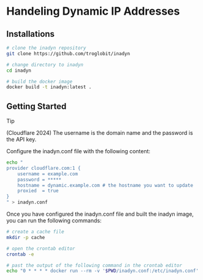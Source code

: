 # Handeling Dynamic IP Addresses

## Installations

```bash
# clone the inadyn repository
git clone https://github.com/troglobit/inadyn

# change directory to inadyn
cd inadyn

# build the docker image
docker build -t inadyn:latest .
```

## Getting Started

> [!Tip]
> (Cloudflare 2024) The username is the domain name and the password is the API key.

Configure the inadyn.conf file with the following content:

```bash
echo "
provider cloudflare.com:1 {
    username = example.com
    password = *****
    hostname = dynamic.example.com # the hostname you want to update
    proxied  = true
}
" > inadyn.conf
```

Once you have configured the inadyn.conf file and built the inadyn image, you can run the following commands:

```bash
# create a cache file
mkdir -p cache

# open the crontab editor
crontab -e

# past the output of the following command in the crontab editor
echo "0 * * * * docker run --rm -v '$PWD/inadyn.conf:/etc/inadyn.conf' -v '$PWD/cache:/var/cache/inadyn' inadyn:latest -1 --cache-dir=/var/cache/inadyn > /dev/null 2>&1"
```
